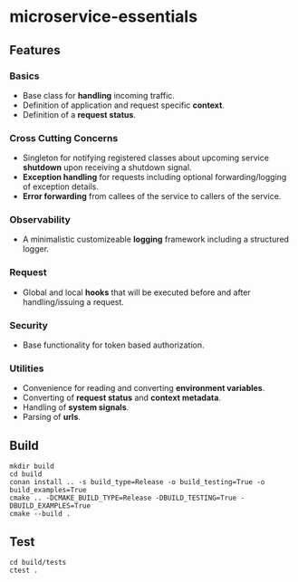 # microservice-essentials

## Features

### Basics
- Base class for **handling** incoming traffic.
- Definition of application and request specific **context**.
- Definition of a **request status**.

### Cross Cutting Concerns
- Singleton for notifying registered classes about upcoming service **shutdown** upon receiving a shutdown signal.
- **Exception handling** for requests including optional forwarding/logging of exception details.
- **Error forwarding** from callees of the service to callers of the service.

### Observability
- A minimalistic customizeable **logging** framework including a structured logger.

### Request
- Global and local **hooks** that will be executed before and after handling/issuing a request.

### Security
- Base functionality for token based authorization.

### Utilities
- Convenience for reading and converting **environment variables**.
- Converting of **request status** and **context metadata**.
- Handling of **system signals**.
- Parsing of **urls**.

## Build
```
mkdir build
cd build
conan install .. -s build_type=Release -o build_testing=True -o build_examples=True
cmake .. -DCMAKE_BUILD_TYPE=Release -DBUILD_TESTING=True -DBUILD_EXAMPLES=True
cmake --build .
```

## Test
```
cd build/tests
ctest .
```
